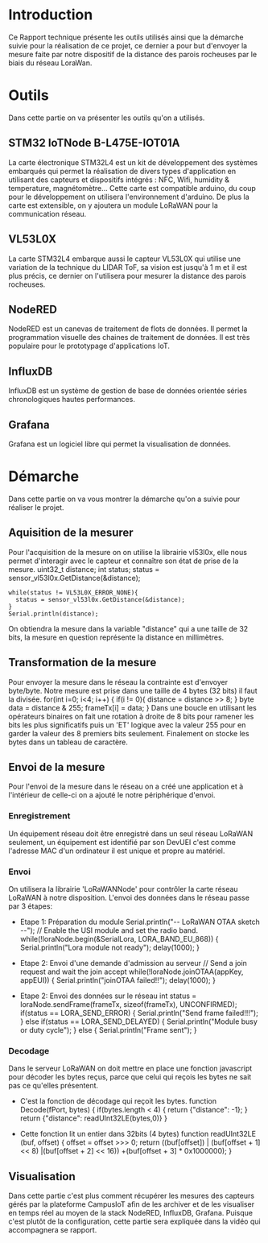 # Introduction
Ce Rapport technique présente les outils utilisés ainsi que la démarche suivie pour la réalisation de ce projet,
ce dernier a pour but d'envoyer la mesure faite par notre dispositif de la distance des parois rocheuses par le biais du réseau LoraWan.

# Outils
Dans cette partie on va présenter les outils qu'on a utilisés.

## STM32 IoTNode B-L475E-IOT01A
La carte électronique STM32L4 est un kit de développement des systèmes embarqués qui permet la réalisation de divers types d'application en utilisant des capteurs et dispositifs intégrés : NFC, Wifi, humidity & temperature, magnétomètre...
Cette carte est compatible arduino, du coup pour le développement on utilisera l'environnement d'arduino. De plus la carte est extensible, on y ajoutera un module LoRaWAN pour la communication réseau.

## VL53L0X
La carte STM32L4 embarque aussi le capteur VL53L0X qui utilise une variation de la technique du LIDAR ToF, sa vision est jusqu'à 1 m et il est plus précis, ce dernier on l'utilisera pour mesurer la distance des parois rocheuses.

## NodeRED
NodeRED est un canevas de traitement de flots de données. Il permet la programmation visuelle des chaines de traitement de données. Il est très populaire pour le prototypage d'applications IoT.

## InfluxDB
InfluxDB est un système de gestion de base de données orientée séries chronologiques hautes performances.

## Grafana
Grafana est un logiciel libre qui permet la visualisation de données.

# Démarche
Dans cette partie on va vous montrer la démarche qu'on a suivie pour réaliser le projet.

## Aquisition de la mesurer
Pour l'acquisition de la mesure on on utilise la librairie vl53l0x, elle nous permet d'interagir avec le capteur et connaître son état de prise de la mesure.
  uint32_t distance;
    int status;
    status = sensor_vl53l0x.GetDistance(&distance);

    while(status != VL53L0X_ERROR_NONE){
      status = sensor_vl53l0x.GetDistance(&distance);
    }
    Serial.println(distance);
On obtiendra la mesure dans la variable "distance" qui a une taille de 32 bits, la mesure en question représente la distance en millimètres.

## Transformation de la mesure
Pour envoyer la mesure dans le réseau la contrainte est d'envoyer byte/byte. Notre mesure est prise dans une taille de 4 bytes (32 bits) il faut la divisée.
		for(int i=0; i<4; i++) {
			if(i != 0){
				distance = distance >> 8;
			}
			byte data = distance & 255;
			frameTx[i] = data;
		}
Dans une boucle en utilisant les opérateurs binaires on fait une rotation à droite de 8 bits pour ramener les bits les plus significatifs puis un 'ET' logique avec la valeur 255 pour en garder la valeur des 8 premiers bits seulement.
Finalement on stocke les bytes dans un tableau de caractère.

## Envoi de la mesure
Pour l'envoi de la mesure dans le réseau on a créé une application et à l'intérieur de celle-ci on a ajouté le notre périphérique d'envoi.

### Enregistrement
Un équipement réseau doit être enregistré dans un seul réseau LoRaWAN seulement, un équipement est identifié par son DevUEI
c'est comme l'adresse MAC d'un ordinateur il est unique et propre au matériel.

### Envoi
On utilisera la librairie 'LoRaWANNode' pour contrôler la carte réseau LoRaWAN à notre disposition.
L'envoi des données dans le réseau passe par 3 étapes:
- Etape 1: Préparation du module
		Serial.println("-- LoRaWAN OTAA sketch --");
		// Enable the USI module and set the radio band.
		while(!loraNode.begin(&SerialLora, LORA_BAND_EU_868)) {
		Serial.println("Lora module not ready");
			delay(1000);
		}

- Etape 2: Envoi d'une demande d'admission au serveur
		// Send a join request and wait the join accept
		while(!loraNode.joinOTAA(appKey, appEUI)) {
			Serial.println("joinOTAA failed!!");
			delay(1000);
		}

- Etape 2: Envoi des données sur le réseau
		int status = loraNode.sendFrame(frameTx, sizeof(frameTx), UNCONFIRMED);
		if(status == LORA_SEND_ERROR) {
		Serial.println("Send frame failed!!!");
			} else if(status == LORA_SEND_DELAYED) {
			Serial.println("Module busy or duty cycle");
		} else {
			Serial.println("Frame sent");
		}

### Decodage
Dans le serveur LoRaWAN on doit mettre en place une fonction javascript pour décoder les bytes reçus, parce que celui qui reçois les bytes ne sait pas ce qu'elles présentent.

- C'est la fonction de décodage qui reçoit les bytes.
		function Decode(fPort, bytes) {
			if(bytes.length < 4) {
				return {"distance": -1};
			}
				return {"distance": readUInt32LE(bytes,0)}
		}

- Cette fonction lit un entier dans 32bits (4 bytes)
		function readUInt32LE (buf, offset) {
			offset = offset >>> 0;
			return ((buf[offset]) | (buf[offset + 1] << 8) |(buf[offset + 2] << 16)) +(buf[offset + 3] * 0x1000000);
		}

## Visualisation
Dans cette partie c'est plus comment récupérer les mesures des capteurs gérés par la plateforme CampusIoT afin de les archiver et de les visualiser en temps réel au moyen de la stack NodeRED, InfluxDB, Grafana.
Puisque c'est plutôt de la configuration, cette partie sera expliquée dans la vidéo qui accompagnera se rapport.
